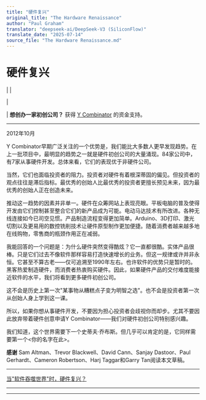 ```yaml
---
title: "硬件复兴"
original_title: "The Hardware Renaissance"
author: "Paul Graham"
translator: "deepseek-ai/DeepSeek-V3 (SiliconFlow)"
translate_date: "2025-07-14"
source_file: "The Hardware Renaissance.md"
---
```


# 硬件复兴

| | [](index.html)  
  
|   
  
|  **想创办一家初创公司？** 获得 [Y Combinator](http://ycombinator.com/apply.html) 的资金支持。    
  
---  
  
2012年10月  
  
Y Combinator早期广泛关注的一个优势是，我们能比大多数人更早发现趋势。在上一批项目中，最明显的趋势之一就是硬件初创公司的大量涌现。84家公司中，有7家从事硬件开发。总体来看，它们的表现优于非硬件公司。  
  
当然，它们也面临投资者的阻力。投资者对硬件有着根深蒂固的偏见。但投资者的观点往往是滞后指标。最优秀的创始人比最优秀的投资者更擅长预见未来，因为最优秀的创始人正在创造未来。  
  
推动这一趋势的因素并非单一。硬件在众筹网站上表现亮眼。平板电脑的普及使得开发由它们控制甚至整合它们的新产品成为可能。电动马达技术有所改进。各种无线连接如今已司空见惯。产品制造流程变得更加简单。Arduino、3D打印、激光切割以及更易用的数控铣削技术让硬件原型制作更加便捷。随着消费者越来越多地在线购物，零售商的瓶颈作用正在减弱。  
  
我能回答的一个问题是：为什么硬件突然变得酷炫？它一直都很酷。实体产品很棒。只是它们过去不像软件那样容易打造快速增长的业务。但这一规律或许并非永恒。它甚至不算古老——仅可追溯至1990年左右。也许软件的优势只是暂时的。黑客热爱制造硬件，而消费者热衷购买硬件。因此，如果硬件产品的交付难度能接近软件的水平，我们将看到更多硬件初创公司。  
  
这不会是历史上第一次"某事物从糟糕点子变为明智之选"。也不会是投资者第一次从创始人身上学到这一课。  
  
所以，如果你想从事硬件开发，不要因为担心投资者会歧视你而却步。尤其不要因此放弃带着硬件创意申请Y Combinator——我们对硬件初创公司特别感兴趣。  
  
我们知道，这个世界需要下一个史蒂夫·乔布斯。但几乎可以肯定的是，它同样需要第一个<你的名字在此>。  
  
  
  
  
  
**感谢** Sam Altman、Trevor Blackwell、David Cann、Sanjay Dastoor、Paul Gerhardt、Cameron Robertson、Harj Taggar和Garry Tan阅读本文草稿。  
  
  
  
  
  
---  
[当"软件吞噬世界"时，硬件复兴？](http://mantellavp.com/a-hardware-renaissance-while-software-eats-the-world/)

***  
  
---